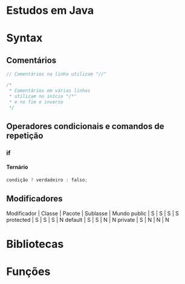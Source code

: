 # <b>Estudos em Java</b>

# <b>Syntax</b>

## <b>Comentários</b>

```java
// Comentários na linha utilizam "//"

/*
 * Comentários em várias linhas
 * utilizam no início "/*"
 * e no fim o inverso
 */
```

## <b>Operadores condicionais e comandos de repetição</b>

### <b>if</b>

#### <b>Ternário</b>

```java
condição ? verdadeiro : falso;
```

## <b>Modificadores</b>

Modificador | Classe | Pacote | Sublasse | Mundo
public      |   S    |   S    |    S     |   S
protected   |   S    |   S    |    S     |   N
default     |   S    |   S    |    N     |   N
private     |   S    |   N    |    N     |   N

# <b>Bibliotecas</b>

# <b>Funções</b>